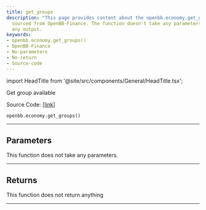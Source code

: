 ```yaml
---
title: get_groups
description: "This page provides content about the openbb.economy.get_groups() function,"
  sourced from OpenBB-Finance. The function doesn't take any parameters nor returns
  any output.
keywords:
- openbb.economy.get_groups()
- OpenBB-Finance
- No-parameters
- No-return
- Source-code
---
```


import HeadTitle from '@site/src/components/General/HeadTitle.tsx';

<HeadTitle title="economy.get_groups - Reference | OpenBB SDK Docs" />

Get group available

Source Code: [[link](https://github.com/OpenBB-finance/OpenBBTerminal/tree/main/openbb_terminal/economy/finviz_model.py#L60)]

```python
openbb.economy.get_groups()
```

---

## Parameters

This function does not take any parameters.

---

## Returns

This function does not return anything

---
